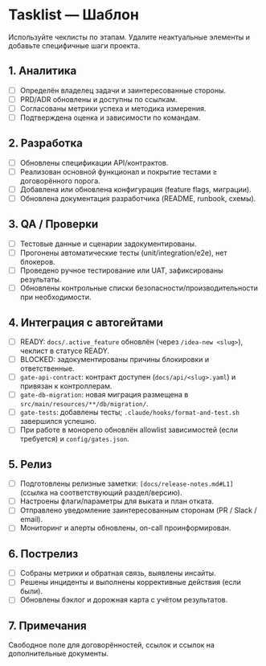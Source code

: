 # Tasklist — Шаблон

Используйте чеклисты по этапам. Удалите неактуальные элементы и добавьте специфичные шаги проекта.

## 1. Аналитика
- [ ] Определён владелец задачи и заинтересованные стороны.
- [ ] PRD/ADR обновлены и доступны по ссылкам.
- [ ] Согласованы метрики успеха и методика измерения.
- [ ] Подтверждена оценка и зависимости по командам.

## 2. Разработка
- [ ] Обновлены спецификации API/контрактов.
- [ ] Реализован основной функционал и покрытие тестами ≥ договорённого порога.
- [ ] Добавлена или обновлена конфигурация (feature flags, миграции).
- [ ] Обновлена документация разработчика (README, runbook, схемы).

## 3. QA / Проверки
- [ ] Тестовые данные и сценарии задокументированы.
- [ ] Прогонены автоматические тесты (unit/integration/e2e), нет блокеров.
- [ ] Проведено ручное тестирование или UAT, зафиксированы результаты.
- [ ] Обновлены контрольные списки безопасности/производительности при необходимости.

## 4. Интеграция с автогейтами
- [ ] READY: `docs/.active_feature` обновлён (через `/idea-new <slug>`), чеклист в статусе READY.
- [ ] BLOCKED: задокументированы причины блокировки и ответственные.
- [ ] `gate-api-contract`: контракт доступен (`docs/api/<slug>.yaml`) и привязан к контроллерам.
- [ ] `gate-db-migration`: новая миграция размещена в `src/main/resources/**/db/migration/`.
- [ ] `gate-tests`: добавлены тесты; `.claude/hooks/format-and-test.sh` завершился успешно.
- [ ] При работе в монорепо обновлён allowlist зависимостей (если требуется) и `config/gates.json`.

## 5. Релиз
- [ ] Подготовлены релизные заметки: `[docs/release-notes.md#L1]` (ссылка на соответствующий раздел/версию).
- [ ] Настроены флаги/параметры для выката и план отката.
- [ ] Отправлено уведомление заинтересованным сторонам (PR / Slack / email).
- [ ] Мониторинг и алерты обновлены, on-call проинформирован.

## 6. Пострелиз
- [ ] Собраны метрики и обратная связь, выявлены инсайты.
- [ ] Решены инциденты и выполнены коррективные действия (если были).
- [ ] Обновлены бэклог и дорожная карта с учётом результатов.

## 7. Примечания
Свободное поле для договорённостей, ссылок и ссылок на дополнительные документы.
